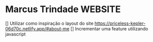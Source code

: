 # Marcus Trindade WEBSITE

[] Utilizar como inspiração o layout do site https://priceless-kepler-06d70c.netlify.app/#about-me
[] Incrementar uma feature utilizando javascript